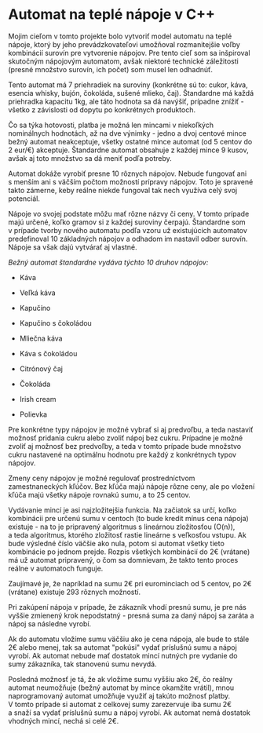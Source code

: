 # Automat na teplé nápoje v C++

Mojim cieľom v tomto projekte bolo vytvoriť model automatu na teplé
nápoje, ktorý by jeho prevádzkovateľovi umožňoval rozmanitejšie voľby
kombinácií surovín pre vytvorenie nápojov. Pre tento cieľ som sa
inšpiroval skutočným nápojovým automatom, avšak niektoré technické
záležitosti (presné množstvo surovín, ich počet) som musel len odhadnúť.

Tento automat má 7 priehradiek na suroviny (konkrétne sú to: cukor,
káva, esencia whisky, bujón, čokoláda, sušené mlieko, čaj). Štandardne
má každá priehradka kapacitu 1kg, ale táto hodnota sa dá navýšiť,
prípadne znížiť - všetko z závislosti od dopytu po konkrétnych
produktoch.

Čo sa týka hotovosti, platba je možná len mincami v niekoľkých
nominálnych hodnotách, až na dve výnimky - jedno a dvoj centové mince
bežný automat neakceptuje, všetky ostatné mince automat (od 5 centov do
2 eur/€) akceptuje. Štandardne automat obsahuje z každej mince 9 kusov,
avšak aj toto množstvo sa dá meniť podľa potreby.

Automat dokáže vyrobiť presne 10 rôznych nápojov. Nebude fungovať ani
s menším ani s väčším počtom možností prípravy nápojov. Toto je spravené
takto zámerne, keby reálne niekde fungoval tak nech využíva celý svoj
potenciál.

Nápoje vo svojej podstate môžu mať rôzne názvy či ceny. V tomto prípade
majú určené, koľko gramov si z každej suroviny čerpajú. Štandardne som
v prípade tvorby nového automatu podľa vzoru už existujúcich automatov
predefinoval 10 základných nápojov a odhadom im nastavil odber surovín.
Nápoje sa však dajú vytvárať aj vlastné.

*Bežný automat štandardne vydáva týchto 10 druhov nápojov:*

-   Káva

-   Veľká káva

-   Kapučíno

-   Kapučíno s čokoládou

-   Mliečna káva

-   Káva s čokoládou

-   Citrónový čaj

-   Čokoláda

-   Irish cream

-   Polievka

Pre konkrétne typy nápojov je možné vybrať si aj predvoľbu, a teda
nastaviť možnosť pridania cukru alebo zvoliť nápoj bez cukru. Prípadne
je možné zvoliť aj možnosť bez predvoľby, a teda v tomto prípade bude
množstvo cukru nastavené na optimálnu hodnotu pre každý z konkrétnych
typov nápojov.

Zmeny ceny nápojov je možné regulovať prostredníctvom zamestnaneckých
kľúčov. Bez kľúča majú nápoje rôzne ceny, ale po vložení kľúča majú
všetky nápoje rovnakú sumu, a to 25 centov.

Vydávanie mincí je asi najzložitejšia funkcia. Na začiatok sa určí,
koľko kombinácii pre určenú sumu v centoch (to bude kredit mínus cena
nápoja) existuje - na to je pripravený algoritmus s lineárnou
zložitosťou (O(n)), a teda algoritmus, ktorého zložitosť rastie lineárne
s veľkosťou vstupu. Ak bude výsledné číslo väčšie ako nula, potom si
automat všetky tieto kombinácie po jednom prejde. Rozpis všetkých
kombinácií do 2€ (vrátane) má už automat pripravený, o čom sa domnievam,
že takto tento proces reálne v automatoch funguje.

Zaujímavé je, že napríklad na sumu 2€ pri eurominciach od 5 centov, po
2€ (vrátane) existuje 293 rôznych možností.

Pri zakúpení nápoja v prípade, že zákazník vhodí presnú sumu, je pre nás
vyššie zmienený krok nepodstatný - presná suma za daný nápoj sa zaráta a
nápoj sa následne vyrobí.

Ak do automatu vložíme sumu väčšiu ako je cena nápoja, ale bude to stále
2€ alebo menej, tak sa automat "pokúsi" vydať príslušnú sumu a nápoj
vyrobí. Ak automat nebude mať dostatok mincí nutných pre vydanie do sumy
zákazníka, tak stanovenú sumu nevydá.

Posledná možnosť je tá, že ak vložíme sumu vyššiu ako 2€, čo reálny
automat neumožňuje (bežný automat by mince okamžite vrátil), mnou
naprogramovaný automat umožňuje využiť aj takúto možnosť platby. V tomto
prípade si automat z celkovej sumy zarezervuje iba sumu 2€ a snaží sa
vydať príslušnú sumu a nápoj vyrobí. Ak automat nemá dostatok vhodných
mincí, nechá si celé 2€.
